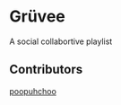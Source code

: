 # Grüvee

A social collabortive playlist


## Contributors
[poopuhchoo](https://github.com/tjengland)


